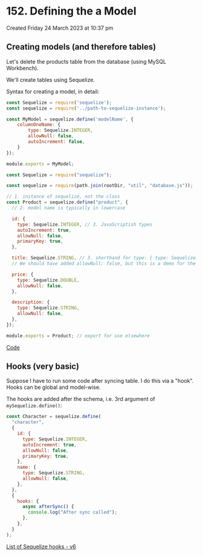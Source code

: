 # 152. Defining the a Model
Created Friday 24 March 2023 at 10:37 pm

## Creating models (and therefore tables)
Let's delete the products table from the database (using MySQL Workbench). 

We'll create tables using Sequelize.

Syntax for creating a model, in detail:
```js
const Sequelize = require('sequelize');
const sequelize = require('../path-to-sequelize-instance');

const MyModel = sequelize.define('modelName', {
	columnOneName: {
	    type: Sequelize.INTEGER,
	    allowNull: false,
	    autoIncrement: false,
	}
});

module.exports = MyModel;
```


```js
const Sequelize = require("sequelize");

const sequelize = require(path.join(rootDir, "util", "database.js"));

// 1. instance of sequelize, not the class
const Product = sequelize.define("product", {
  // 2. model name is typically in lowercase

  id: {
    type: Sequelize.INTEGER, // 3. JavaScriptish types
    autoIncrement: true,
    allowNull: false,
    primaryKey: true,
  },

  title: Sequelize.STRING, // 3. shorthand for type: { type: Sequelize.STRING }.
  // We should have added allowNull: false, but this is a demo for the shorthand

  price: {
    type: Sequelize.DOUBLE,
    allowNull: false,
  },

  description: {
    type: Sequelize.STRING,
    allowNull: false,
  },
});

module.exports = Product; // export for use elsewhere
```

[Code](https://github.com/exemplar-codes/online-shop-express-ejs-mvc/commit/89785f7d2302d9183f4747388badfc8cfa099e80)

## Hooks (very basic)
Suppose I have to run some code after syncing table. I do this via a "hook". Hooks can be global and model-wise.

The hooks are added after the schema, i.e. 3rd argument of `mySequelize.define()`:
```js
const Character = sequelize.define(
  "character",
  {
    id: {
      type: Sequelize.INTEGER,
      autoIncrement: true,
      allowNull: false,
      primaryKey: true,
    },
    name: {
      type: Sequelize.STRING,
      allowNull: false,
    },
  },
  {
    hooks: {
      async afterSync() {
        console.log("After sync called");
      },
    },
  }
);
```

[List of Sequelize hooks - v6](https://github.com/sequelize/sequelize/blob/v6/src/hooks.js#L7)